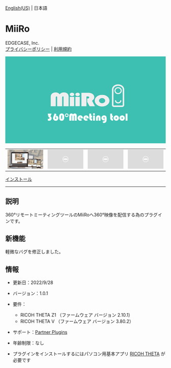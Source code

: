 [English(US)](README.md) | 日本語

# MiiRo
EDGECASE, Inc.  
[プライバシーポリシー](../../README.ja.md#%E3%83%97%E3%83%A9%E3%82%A4%E3%83%90%E3%82%B7%E3%83%BC%E3%83%9D%E3%83%AA%E3%82%B7%E3%83%BC) | [利用規約](../../README.ja.md#%E5%88%A9%E7%94%A8%E8%A6%8F%E7%B4%84)

<div align="center">
 <img src="1.png">
 <table>
  <tr>
   <td><img src="2.png"></td>
   <td><img src="../../resources/common/img/noimg.png"></td>
   <td><img src="../../resources/common/img/noimg.png"></td>
   <td><img src="../../resources/common/img/noimg.png"></td>
  </tr>
 </table>
</div>

[インストール](https://link.ricoh360.com/plugins/net.miiro.theta/apk)

***

## 説明
360°リモートミーティングツールのMiiRoへ360°映像を配信する為のプラグインです。

## 新機能
軽微なバグを修正しました。

## 情報
  * 更新日：2022/9/28
  * バージョン：1.0.1
  * 要件：
    * RICOH THETA Z1 （ファームウェア バージョン 2.10.1）
    * RICOH THETA V （ファームウェア バージョン 3.80.2）
  * サポート：[Partner Plugins](https://www.edgecase.jp/products/miiro/plug-in_en)
  * 年齢制限：なし

* プラグインをインストールするにはパソコン用基本アプリ [RICOH THETA](https://theta360.com/ja/about/application/pc.html#app-detail-01) が必要です
